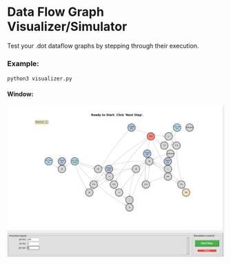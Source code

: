 # Data Flow Graph Visualizer/Simulator

Test your .dot dataflow graphs by stepping through their execution.

### Example:

```shell
python3 visualizer.py
```

#### Window:
![Alt text](./example.png)
